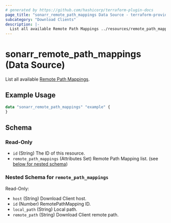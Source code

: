 ```yaml
---
# generated by https://github.com/hashicorp/terraform-plugin-docs
page_title: "sonarr_remote_path_mappings Data Source - terraform-provider-sonarr"
subcategory: "Download Clients"
description: |-
  List all available Remote Path Mappings ../resources/remote_path_mapping.
---
```


# sonarr_remote_path_mappings (Data Source)

<!-- subcategory:Download Clients -->
List all available [Remote Path Mappings](../resources/remote_path_mapping).

## Example Usage

```terraform
data "sonarr_remote_path_mappings" "example" {
}
```

<!-- schema generated by tfplugindocs -->
## Schema

### Read-Only

- `id` (String) The ID of this resource.
- `remote_path_mappings` (Attributes Set) Remote Path Mapping list. (see [below for nested schema](#nestedatt--remote_path_mappings))

<a id="nestedatt--remote_path_mappings"></a>
### Nested Schema for `remote_path_mappings`

Read-Only:

- `host` (String) Download Client host.
- `id` (Number) RemotePathMapping ID.
- `local_path` (String) Local path.
- `remote_path` (String) Download Client remote path.
